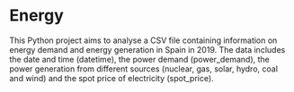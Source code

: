# Energy
This Python project aims to analyse a CSV file containing information on energy demand and energy generation in Spain in 2019. 
The data includes the date and time (datetime), the power demand (power_demand), the power generation from different sources (nuclear, gas, solar, hydro, coal and wind) and the spot price of electricity (spot_price). 
